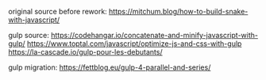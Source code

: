 original source before rework:
https://mitchum.blog/how-to-build-snake-with-javascript/

gulp source:
https://codehangar.io/concatenate-and-minify-javascript-with-gulp/
https://www.toptal.com/javascript/optimize-js-and-css-with-gulp
https://la-cascade.io/gulp-pour-les-debutants/

gulp migration:
https://fettblog.eu/gulp-4-parallel-and-series/